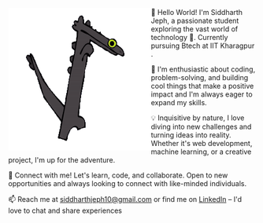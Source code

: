 <img align="left" alt="GIF" src="toothless-dancing-toothless.gif" width="290" height="290" />
👋 Hello World! I'm Siddharth Jeph, a passionate student exploring the vast world of technology 🚀. Currently pursuing Btech  at IIT Kharagpur .


🌱 I'm enthusiastic about coding, problem-solving, and building cool things that make a positive impact and I'm always eager to expand my skills.

💡 Inquisitive by nature, I love diving into new challenges and turning ideas into reality. Whether it's web development, machine learning, or a creative project, I'm up for the adventure.

🔗 Connect with me! Let's learn, code, and collaborate. Open to new opportunities and always looking to connect with like-minded individuals.

📫 Reach me at siddharthjeph10@gmail.com or find me on [LinkedIn](https://www.linkedin.com/in/siddharth-jeph-96601b244/) – I'd love to chat and share experiences
